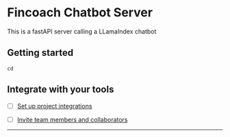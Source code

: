 # Fincoach Chatbot Server
This is a fastAPI server calling a LLamaIndex chatbot

## Getting started

```
cd 
```

## Integrate with your tools

- [ ] [Set up project integrations](https://gitlab.com/fincoach/fincoach-chatbot-server/-/settings/integrations)
- [ ] [Invite team members and collaborators](https://docs.gitlab.com/ee/user/project/members/)


***

